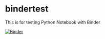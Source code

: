 # bindertest
This is for testing Python Notebook with Binder

[![Binder](https://mybinder.org/badge_logo.svg)](https://mybinder.org/v2/gh/phanisrinivasan/bindertest/master?filepath=helloworld.ipynb)

